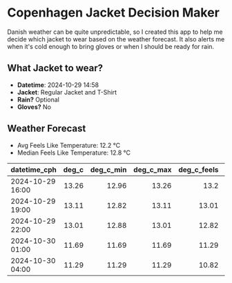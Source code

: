 
# Copenhagen Jacket Decision Maker

Danish weather can be quite unpredictable, so I created this app to help me decide which jacket to wear based on the weather forecast. 
It also alerts me when it's cold enough to bring gloves or when I should be ready for rain.

## What Jacket to wear?

- **Datetime**: 2024-10-29 14:58
- **Jacket**: Regular Jacket and T-Shirt
- **Rain?** Optional
- **Gloves?** No

## Weather Forecast
- Avg Feels Like Temperature: 12.2 °C
- Median Feels Like Temperature: 12.8 °C

| datetime_cph     |   deg_c |   deg_c_min |   deg_c_max |   deg_c_feels | weather   | wind   | rain   |
|:-----------------|--------:|------------:|------------:|--------------:|:----------|:-------|:-------|
| 2024-10-29 16:00 |   13.26 |       12.96 |       13.26 |         13.2  | Clouds    | Low    | None   |
| 2024-10-29 19:00 |   13.11 |       12.82 |       13.11 |         13.01 | Clouds    | Low    | None   |
| 2024-10-29 22:00 |   13.01 |       12.88 |       13.01 |         12.82 | Rain      | Low    | Low    |
| 2024-10-30 01:00 |   11.69 |       11.69 |       11.69 |         11.29 | Clouds    | Low    | None   |
| 2024-10-30 04:00 |   11.29 |       11.29 |       11.29 |         10.82 | Clouds    | High   | None   |
        